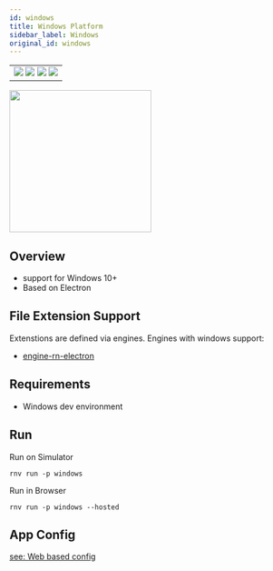 ```yaml
---
id: windows
title: Windows Platform
sidebar_label: Windows
original_id: windows
---
```


<table>
  <tbody>
  <tr>
  <td>
    <img src="https://img.shields.io/badge/Mac-n/a-lightgrey.svg" />
    <img src="https://img.shields.io/badge/Windows-yes-brightgreen.svg" />
    <img src="https://img.shields.io/badge/Linux-n/a-lightgrey.svg" />
    <img src="https://img.shields.io/badge/HostMode-yes-brightgreen.svg" />
  </td>
  </tr>
  </tbody>
</table>

<img className="platform-image" src="https://renative.org/img/rnv_windows.gif" height="250"/>

## Overview

- support for Windows 10+
- Based on Electron

## File Extension Support

<!--EXTENSION_SUPPORT_START-->

Extenstions are defined via engines. Engines with windows support: 
- [engine-rn-electron](../engines/engine-rn-electron#extensions)

<!--EXTENSION_SUPPORT_END-->

## Requirements

- Windows dev environment

## Run

Run on Simulator

```
rnv run -p windows
```

Run in Browser

```
rnv run -p windows --hosted
```

## App Config

[see: Web based config](../api/json-config.md)
